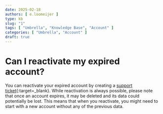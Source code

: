 ```yaml
---
date: 2025-02-18
authors: [ e.loomeijer ]
type: kb
slug: "1"
tags: [ "Umbrella", "Knowledge Base", "Account" ]
categories: [ "Umbrella", "Account" ]
draft: true
---
```


# Can I reactivate my expired account?

You can reactivate your expired account by creating
a [support ticket](https://tue.topdesk.net/tas/public/ssp/content/serviceflow?unid=a745121fa0ab45f2b24aaaf64060760f){:target=_blank}. 
While reactivation is always possible, please note that once an account expires, it may be deleted and
its data could potentially be lost. This means that when you reactivate, you might need to start with a new account
without any of the previous data.
